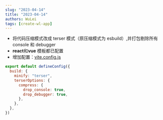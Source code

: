 ```yaml
---
slug: "2023-04-14"
title: "2023-04-14"
authors: WuLei
tags: [create-wl-app]
---
```


- 将代码压缩模式改成 terser 模式（原压缩模式为 esbuild）,并打包剔除所有 console 和 debugger
- **react**和**vue** 模板都已配置
- 增加配置：[vite.config.js](https://gitee.com/whyfail/vite_react_init/blob/master/vite.config.js)

```js
export default defineConfig({
  build: {
    minify: "terser",
    terserOptions: {
      compress: {
        drop_console: true,
        drop_debugger: true,
      },
    },
  },
})
```
